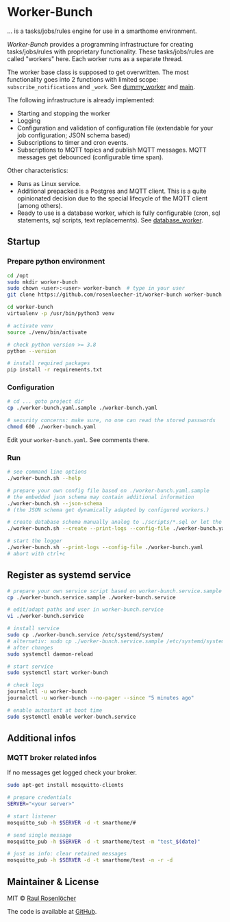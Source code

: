 # Worker-Bunch

... is a tasks/jobs/rules engine for use in a smarthome environment.

*Worker-Bunch* provides a programming infrastructure for creating tasks/jobs/rules with proprietary functionality.
These tasks/jobs/rules are called "workers" here. Each worker runs as a separate thread.

The worker base class is supposed to get overwritten. The most functionality goes into 2 functions with limited scope: 
`subscribe_notifications` and `_work`. See [dummy_worker](./app/dummy_worker.py) and [main](./app/main.py).

The following infrastructure is already implemented:
- Starting and stopping the worker
- Logging
- Configuration and validation of configuration file (extendable for your job configuration; JSON schema based)
- Subscriptions to timer and cron events.
- Subscriptions to MQTT topics and publish MQTT messages. MQTT messages get debounced (configurable time span). 

Other characteristics:
- Runs as Linux service.
- Additional prepacked is a Postgres and MQTT client. 
  This is a quite opinionated decision due to the special lifecycle of the MQTT client (among others).  
- Ready to use is a database worker, which is fully configurable (cron, sql statements, sql scripts, text replacements). 
  See [database_worker](./worker_bunch/database/database_worker.py).


## Startup

### Prepare python environment
```bash
cd /opt
sudo mkdir worker-bunch
sudo chown <user>:<user> worker-bunch  # type in your user
git clone https://github.com/rosenloecher-it/worker-bunch worker-bunch

cd worker-bunch
virtualenv -p /usr/bin/python3 venv

# activate venv
source ./venv/bin/activate

# check python version >= 3.8
python --version

# install required packages
pip install -r requirements.txt
```

### Configuration

```bash
# cd ... goto project dir
cp ./worker-bunch.yaml.sample ./worker-bunch.yaml

# security concerns: make sure, no one can read the stored passwords
chmod 600 ./worker-bunch.yaml
```

Edit your `worker-bunch.yaml`. See comments there.

### Run

```bash
# see command line options
./worker-bunch.sh --help

# prepare your own config file based on ./worker-bunch.yaml.sample
# the embedded json schema may contain additional information
./worker-bunch.sh --json-schema
# (the JSON schema get dynamically adapted by configured workers.)

# create database schema manually analog to ./scripts/*.sql or let the app do it
./worker-bunch.sh --create --print-logs --config-file ./worker-bunch.yaml

# start the logger
./worker-bunch.sh --print-logs --config-file ./worker-bunch.yaml
# abort with ctrl+c

```

## Register as systemd service
```bash
# prepare your own service script based on worker-bunch.service.sample
cp ./worker-bunch.service.sample ./worker-bunch.service

# edit/adapt paths and user in worker-bunch.service
vi ./worker-bunch.service

# install service
sudo cp ./worker-bunch.service /etc/systemd/system/
# alternativ: sudo cp ./worker-bunch.service.sample /etc/systemd/system//worker-bunch.service
# after changes
sudo systemctl daemon-reload

# start service
sudo systemctl start worker-bunch

# check logs
journalctl -u worker-bunch
journalctl -u worker-bunch --no-pager --since "5 minutes ago"

# enable autostart at boot time
sudo systemctl enable worker-bunch.service
```

## Additional infos

### MQTT broker related infos

If no messages get logged check your broker.
```bash
sudo apt-get install mosquitto-clients

# prepare credentials
SERVER="<your server>"

# start listener
mosquitto_sub -h $SERVER -d -t smarthome/#

# send single message
mosquitto_pub -h $SERVER -d -t smarthome/test -m "test_$(date)"

# just as info: clear retained messages
mosquitto_pub -h $SERVER -d -t smarthome/test -n -r -d
```


## Maintainer & License

MIT © [Raul Rosenlöcher](https://github.com/rosenloecher-it)

The code is available at [GitHub][home].

[home]: https://github.com/rosenloecher-it/worker-bunch
